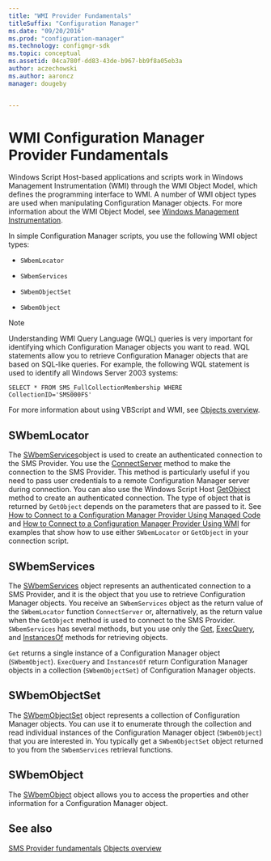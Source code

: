```yaml
---
title: "WMI Provider Fundamentals"
titleSuffix: "Configuration Manager"
ms.date: "09/20/2016"
ms.prod: "configuration-manager"
ms.technology: configmgr-sdk
ms.topic: conceptual
ms.assetid: 04ca780f-dd83-43de-b967-bb9f8a05eb3a
author: aczechowski
ms.author: aaroncz
manager: dougeby


---
```

# WMI Configuration Manager Provider Fundamentals
Windows Script Host-based applications and scripts work in Windows Management Instrumentation (WMI) through the WMI Object Model, which defines the programming interface to WMI. A number of WMI object types are used when manipulating Configuration Manager objects. For more information about the WMI Object Model, see [Windows Management Instrumentation](https://docs.microsoft.com/windows/win32/wmisdk/wmi-start-page).  

 In simple Configuration Manager scripts, you use the following WMI object types:  

-   `SWbemLocator`  

-   `SWbemServices`  

-   `SWbemObjectSet`  

-   `SWbemObject`  

> [!NOTE]
>  Understanding WMI Query Language (WQL) queries is very important for identifying which Configuration Manager objects you want to read. WQL statements allow you to retrieve Configuration Manager objects that are based on SQL-like queries. For example, the following WQL statement is used to identify all Windows Server 2003 systems:  
>   
>  `SELECT * FROM SMS_FullCollectionMembership WHERE CollectionID='SMS000FS'`  

 For more information about using VBScript and WMI, see [Objects overview](configuration-manager-objects-overview.md).  

## SWbemLocator  
 The [SWbemServices](https://docs.microsoft.com/windows/win32/wmisdk/swbemservices)object is used to create an authenticated connection to the SMS Provider. You use the [ConnectServer](https://docs.microsoft.com/windows/win32/wmisdk/swbemlocator-connectserver) method to make the connection to the SMS Provider. This method is particularly useful if you need to pass user credentials to a remote Configuration Manager server during connection. You can also use the Windows Script Host [GetObject](https://docs.microsoft.com/previous-versions/windows/internet-explorer/ie-developer/windows-scripting/8ywk619w(v=vs.84)) method to create an authenticated connection. The type of object that is returned by `GetObject` depends on the parameters that are passed to it. See [How to Connect to a Configuration Manager Provider Using Managed Code](../../../develop/core/understand/how-to-connect-to-an-sms-provider-by-using-managed-code.md) and [How to Connect to a Configuration Manager Provider Using WMI](../../../develop/core/understand/how-to-connect-to-an-sms-provider-in-configuration-manager-by-using-wmi.md) for examples that show how to use either `SWbemLocator` or `GetObject` in your connection script.  

## SWbemServices  
 The [SWbemServices](https://docs.microsoft.com/windows/win32/wmisdk/swbemservices) object represents an authenticated connection to a SMS Provider, and it is the object that you use to retrieve Configuration Manager objects. You receive an `SWbemServices` object as the return value of the `SWbemLocator` function `ConnectServer` or, alternatively, as the return value when the `GetObject` method is used to connect to the SMS Provider. `SWbemServices` has several methods, but you use only the [Get](https://docs.microsoft.com/windows/win32/wmisdk/swbemservices-get), [ExecQuery](https://docs.microsoft.com/windows/win32/wmisdk/swbemservices-execquery), and [InstancesOf](https://docs.microsoft.com/windows/win32/wmisdk/swbemservices-instancesof) methods for retrieving objects.  

 `Get` returns a single instance of a Configuration Manager object (`SWbemObject`). `ExecQuery` and `InstancesOf` return Configuration Manager objects in a collection (`SWbemObjectSet`) of Configuration Manager objects.  

## SWbemObjectSet  
 The [SWbemObjectSet](https://docs.microsoft.com/windows/win32/wmisdk/swbemobjectset) object represents a collection of Configuration Manager objects. You can use it to enumerate through the collection and read individual instances of the Configuration Manager object (`SWbemObject`) that you are interested in. You typically get a `SWbemObjectSet` object returned to you from the `SWbemServices` retrieval functions.  

## SWbemObject  
 The [SWbemObject](https://docs.microsoft.com/windows/win32/wmisdk/swbemobject) object allows you to access the properties and other information for a Configuration Manager object.  

## See also

 [SMS Provider fundamentals](sms-provider-fundamentals.md)
 [Objects overview](configuration-manager-objects-overview.md)
